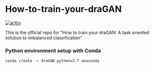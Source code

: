 # How-to-train-your-draGAN

[![arXiv](https://img.shields.io/badge/arXiv-2211.10065-b31b1b.svg)](https://arxiv.org/abs/2211.10065)

This is the official repo for "How to train your draGAN: A task oriented solution to imbalanced classification" 

### Python environment setup with Conda
```bash
conda create -n draGAN python=3.7 anaconda

```



